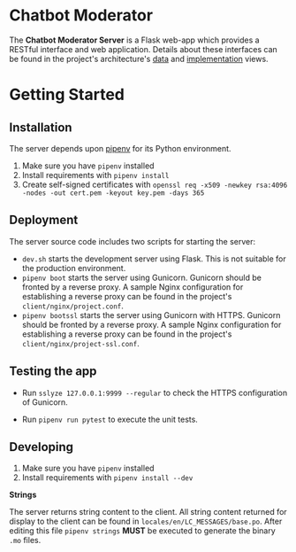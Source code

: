 Chatbot Moderator
=================

The **Chatbot Moderator Server** is a Flask web-app which provides a RESTful interface and web application. Details about these interfaces can be found in the project's architecture's [data](../doc/architecture/architectural-data-view.md) and [implementation](../doc/architecture/architectural-implementation-view.md) views.

# Getting Started

## Installation

The server depends upon [pipenv](https://github.com/pypa/pipenv) for its Python environment.

1. Make sure you have `pipenv` installed
2. Install requirements with `pipenv install`
3. Create self-signed certificates with `openssl req -x509 -newkey rsa:4096 -nodes -out cert.pem -keyout key.pem -days 365`

## Deployment

The server source code includes two scripts for starting the server:

* `dev.sh` starts the development server using Flask. This is not suitable for the production environment.
* `pipenv boot` starts the server using Gunicorn. Gunicorn should be fronted by a reverse proxy. A sample Nginx configuration for establishing a reverse proxy can be found in the project's `client/nginx/project.conf`.
* `pipenv bootssl` starts the server using Gunicorn with HTTPS. Gunicorn should be fronted by a reverse proxy. A sample Nginx configuration for establishing a reverse proxy can be found in the project's `client/nginx/project-ssl.conf`.

## Testing the app

* Run `sslyze 127.0.0.1:9999 --regular` to check the HTTPS configuration of Gunicorn.

* Run `pipenv run pytest` to execute the unit tests.

## Developing

1. Make sure you have `pipenv` installed
2. Install requirements with `pipenv install --dev`

**Strings**

The server returns string content to the client. All string content returned for display to the client can be found in `locales/en/LC_MESSAGES/base.po`. After editing this file `pipenv strings` **MUST** be executed to generate the binary `.mo` files.

